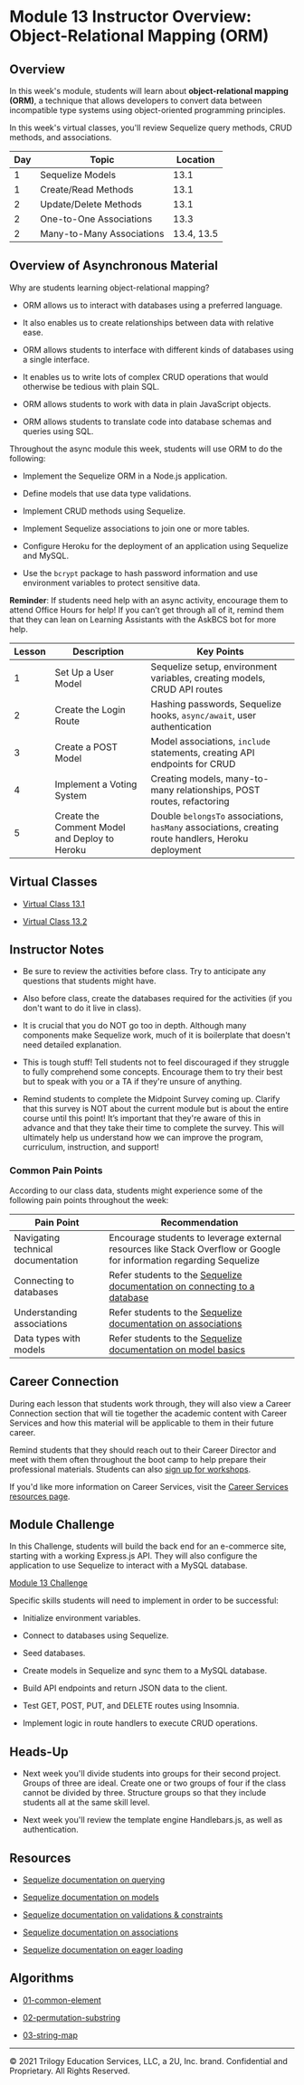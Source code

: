 # Module 13 Instructor Overview: Object-Relational Mapping (ORM)

## Overview

In this week's module, students will learn about **object-relational mapping (ORM)**, a technique that allows developers to convert data between incompatible type systems using object-oriented programming principles.

In this week's virtual classes, you'll review Sequelize query methods, CRUD methods, and associations.

| Day | Topic                        | Location   |
| --- | ---------------------------- | ---------- |
| 1   | Sequelize Models             | 13.1       |
| 1   | Create/Read Methods          | 13.1       |
| 2   | Update/Delete Methods        | 13.1       |
| 2   | One-to-One Associations      | 13.3       |
| 2   | Many-to-Many Associations    | 13.4, 13.5 |

## Overview of Asynchronous Material

Why are students learning object-relational mapping?

* ORM allows us to interact with databases using a preferred language.

* It also enables us to create relationships between data with relative ease.

* ORM allows students to interface with different kinds of databases using a single interface.

* It enables us to write lots of complex CRUD operations that would otherwise be tedious with plain SQL.

* ORM allows students to work with data in plain JavaScript objects.

* ORM allows students to translate code into database schemas and queries using SQL.

Throughout the async module this week, students will use ORM to do the following:

* Implement the Sequelize ORM in a Node.js application.

* Define models that use data type validations.

* Implement CRUD methods using Sequelize.

* Implement Sequelize associations to join one or more tables.

* Configure Heroku for the deployment of an application using Sequelize and MySQL.

* Use the `bcrypt` package to hash password information and use environment variables to protect sensitive data.

**Reminder**: If students need help with an async activity, encourage them to attend Office Hours for help! If you can’t get through all of it, remind them that they can lean on Learning Assistants with the AskBCS bot for more help.

| Lesson | Description                                   | Key Points |
| ------ | --- | --- |
| 1      | Set Up a User Model                           | Sequelize setup, environment variables, creating models, CRUD API routes                           |
| 2      | Create the Login Route                        | Hashing passwords, Sequelize hooks, `async/await`, user authentication                            |
| 3      | Create a POST Model                           | Model associations, `include` statements, creating API endpoints for CRUD                           |
| 4      | Implement a Voting System                     | Creating models, many-to-many relationships, POST routes, refactoring                             |
| 5      | Create the Comment Model and Deploy to Heroku | Double `belongsTo` associations, `hasMany` associations, creating route handlers, Heroku deployment |

## Virtual Classes

* [Virtual Class 13.1](./13.1-REQUIRED.md)

* [Virtual Class 13.2](./13.2-REQUIRED.md)

## Instructor Notes

* Be sure to review the activities before class. Try to anticipate any questions that students might have.

* Also before class, create the databases required for the activities (if you don't want to do it live in class).

* It is crucial that you do NOT go too in depth. Although many components make Sequelize work, much of it is boilerplate that doesn't need detailed explanation.

* This is tough stuff! Tell students not to feel discouraged if they struggle to fully comprehend some concepts. Encourage them to try their best but to speak with you or a TA if they're unsure of anything.

* Remind students to complete the Midpoint Survey coming up. Clarify that this survey is NOT about the current module but is about the entire course until this point! It’s important that they're aware of this in advance and that they take their time to complete the survey. This will ultimately help us understand how we can improve the program, curriculum, instruction, and support!

### Common Pain Points

According to our class data, students might experience some of the following pain points throughout the week:

| Pain Point                   | Recommendation |
| --- | --- |
| Navigating technical documentation | Encourage students to leverage external resources like Stack Overflow or Google for information regarding Sequelize                     |
| Connecting to databases      | Refer students to the [Sequelize documentation on connecting to a database](https://sequelize.org/master/manual/getting-started.html#connecting-to-a-database) |
| Understanding associations   | Refer students to the [Sequelize documentation on associations](https://sequelize.org/master/manual/assocs.html)                                 |
| Data types with models       | Refer students to the [Sequelize documentation on model basics](https://sequelize.org/master/manual/model-basics.html)                           |

## Career Connection

During each lesson that students work through, they will also view a Career Connection section that will tie together the academic content with Career Services and how this material will be applicable to them in their future career.

Remind students that they should reach out to their Career Director and meet with them often throughout the boot camp to help prepare their professional materials. Students can also [sign up for workshops](https://careerservicesonlineevents.splashthat.com/).

If you'd like more information on Career Services, visit the [Career Services resources page](https://mycareerspot.org/).

## Module Challenge

In this Challenge, students will build the back end for an e-commerce site, starting with a working Express.js API. They will also configure the application to use Sequelize to interact with a MySQL database.

[Module 13 Challenge](../../01-Class-Content/13-ORM/02-Challenge/README.md)

Specific skills students will need to implement in order to be successful:

* Initialize environment variables.

* Connect to databases using Sequelize.

* Seed databases.

* Create models in Sequelize and sync them to a MySQL database.

* Build API endpoints and return JSON data to the client.

* Test GET, POST, PUT, and DELETE routes using Insomnia.

* Implement logic in route handlers to execute CRUD operations.

## Heads-Up

* Next week you'll divide students into groups for their second project. Groups of three are ideal. Create one or two groups of four if the class cannot be divided by three. Structure groups so that they include students all at the same skill level.

* Next week you'll review the template engine Handlebars.js, as well as authentication.

## Resources

* [Sequelize documentation on querying](https://sequelize.org/v5/manual/querying.html)

* [Sequelize documentation on models](https://sequelize.org/v5/class/lib/model.js~Model.html)

* [Sequelize documentation on validations & constraints](https://sequelize.org/master/manual/validations-and-constraints.html)

* [Sequelize documentation on associations](https://sequelize.org/v5/manual/associations.html)

* [Sequelize documentation on eager loading](https://sequelize.org/master/manual/eager-loading.html)

## Algorithms

* [01-common-element](../../01-Class-Content/13-ORM/03-Algorithms/01-common-element)

* [02-permutation-substring](../../01-Class-Content/13-ORM/03-Algorithms/02-permutation-substring)

* [03-string-map](../../01-Class-Content/13-ORM/03-Algorithms/03-string-map)

---
© 2021 Trilogy Education Services, LLC, a 2U, Inc. brand. Confidential and Proprietary. All Rights Reserved.
